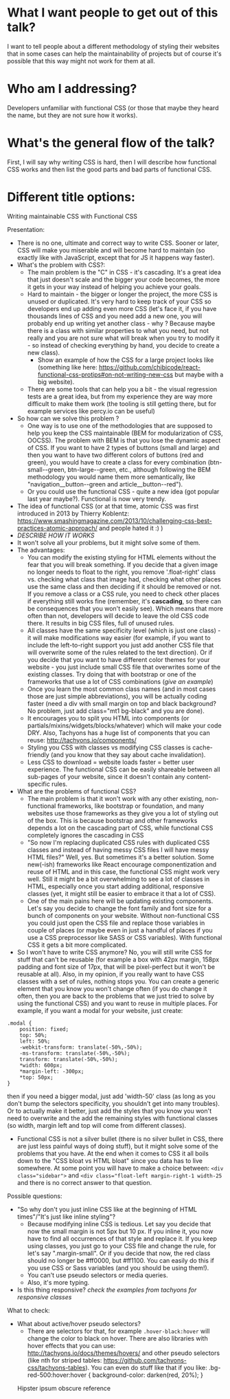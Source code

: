 What I want people to get out of this talk?
===========================================

I want to tell people about a different methodology of styling their websites that in some cases can help the maintainability of projects but of course it's possible that this way might not work for them at all.

Who am I addressing?
====================

Developers unfamiliar with functional CSS (or those that maybe they heard the name, but they are not sure how it works).

What's the general flow of the talk?
====================================

First, I will say why writing CSS is hard, then I will describe how functional CSS works and then list the good parts and bad parts of functional CSS.


Different title options:
========================
Writing maintainable CSS with Functional CSS


Presentation:
* There is no one, ultimate and correct way to write CSS. Sooner or later, CSS will make you miserable and will become hard to maintain (so exactly like with JavaScript, except that for JS it happens way faster).
* What's the problem with CSS?:
    - The main problem is the "C" in CSS - it's cascading. It's a great idea that just doesn't scale and the bigger your code becomes, the more it gets in your way instead of helping you achieve your goals.
    - Hard to maintain - the bigger or longer the project, the more CSS is unused or duplicated. It's very hard to keep track of your CSS so developers end up adding even more CSS (let's face it, if you have thousands lines of CSS and you need add a new one, you will probably end up writing yet another class - why ? Because maybe there is a class with similar properties to what you need, but not really and you are not sure what will break when you try to modify it - so instead of checking everything by hand, you decide to create a new class).
        + Show an example of how the CSS for a large project looks like (something like here: https://github.com/chibicode/react-functional-css-protips#on-not-writing-new-css but maybe with a big website).
    - There are some tools that can help you a bit - the visual regression tests are a great idea, but from my experience they are way more difficult to make them work (the tooling is still getting there, but for example services like percy.io can be useful)
* So how can we solve this problem ?
    - One way is to use one of the methodologies that are supposed to help you keep the CSS maintainable (BEM for modularization of CSS, OOCSS). The problem with BEM is that you lose the dynamic aspect of CSS. If you want to have 2 types of buttons (small and large) and then you want to have two different colors of buttons (red and green), you would have to create a class for every combination (btn-small--green, btn-large--green, etc., although following the BEM methodology you would name them more semantically, like "navigation__button--green and article__button--red").
    - Or you could use the functional CSS - quite a new idea (got popular last year maybe?). Functional is now very trendy.
* The idea of functional CSS (or at that time, atomic CSS was first introduced in 2013 by Thierry Koblentz: https://www.smashingmagazine.com/2013/10/challenging-css-best-practices-atomic-approach/ and people hated it :) )
* *DESCRIBE HOW IT WORKS*
* It won't solve all your problems, but it might solve some of them.
* The advantages:
    - You can modify the existing styling for HTML elements without the fear that you will break something. If you decide that a given image no longer needs to float to the right, you remove '.float-right' class vs. checking what class that image had, checking what other places use the same class and then deciding if it should be removed or not. If you remove a class or a CSS rule, you need to check other places if everything still works fine (remember, it's **cascading**, so there can be consequences that you won't easily see). Which means that more often than not, developers will decide to leave the old CSS code there. It results in big CSS files, full of unused rules.
    - All classes have the same specificity level (which is just one class) - it will make modifications way easier (for example, if you want to include the left-to-right support you just add another CSS file that will overwrite some of the rules related to the text direction). Or if you decide that you want to have different color themes for your website - you just include small CSS file that overwrites some of the existing classes. Try doing that with bootstrap or one of the frameworks that use a lot of CSS combinations (*give an example*)
    - Once you learn the most common class names (and in most cases those are just simple abbreviations), you will be actually coding faster (need a div with small margin on top and black background? No problem, just add class="mt1 bg-black" and you are done).
    - It encourages you to split you HTML into components (or partials/mixins/widgets/blocks/whatever) which will make your code DRY. Also, Tachyons has a huge list of components that you can reuse: http://tachyons.io/components/
    - Styling you CSS with classes vs modifying CSS classes is cache-friendly (and you know that they say about cache invalidation).
    - Less CSS to download = website loads faster = better user experience. The functional CSS can be easily shareable between all sub-pages of your website, since it doesn't contain any content-specific rules.
* What are the problems of functional CSS?
    - The main problem is that it won't work with any other existing, non-functional frameworks, like bootstrap or foundation, and many websites use those frameworks as they give you a lot of styling out of the box. This is because bootstrap and other frameworks depends a lot on the cascading part of CSS, while functional CSS completely ignores the cascading in CSS
    - "So now I'm replacing duplicated CSS rules with duplicated CSS classes and instead of having messy CSS files I will have messy HTML files?" Well, yes. But sometimes it's a better solution. Some new(-ish) frameworks like React encourage componentization and reuse of HTML and in this case, the functional CSS might work very well. Still it might be a bit overwhelming to see a lot of classes in HTML, especially once you start adding additional, responsive classes (yet, it might still be easier to embrace it that a lot of CSS).
    - One of the main pains here will be updating existing components. Let's say you decide to change the font family and font size for a bunch of components on your website. Without non-functional CSS you could just open the CSS file and replace those variables in couple of places (or maybe even in just a handful of places if you use a CSS preprocessor like SASS or CSS variables). With functional CSS it gets a bit more complicated.
* So I won't have to write CSS anymore? No, you will still write CSS for stuff that can't be reusable (for example a box with 42px margin, 158px padding and font size of 17px, that will be pixel-perfect but it won't be reusable at all). Also, in my opinion, if you really want to have CSS classes with a set of rules, nothing stops you. You can create a generic element that you know you won't change often (if you do change it often, then you are back to the problems that we just tried to solve by using the functional CSS) and you want to reuse in multiple places. For example, if you want a modal for your website, just create:
```
.modal {
    position: fixed;
    top: 50%;
    left: 50%;
    -webkit-transform: translate(-50%,-50%);
    -ms-transform: translate(-50%,-50%);
    transform: translate(-50%,-50%);
    *width: 600px;
    *margin-left: -300px;
    *top: 50px;
}
```
then if you need a bigger modal, just add 'width-50' class (as long as you don't bump the selectors specificity, you shouldn't get into many troubles). Or to actually make it better, just add the styles that you know you won't need to overwrite and the add the remaining styles with functional classes (so width, margin left and top will come from different classes).
* Functional CSS is not a silver bullet (there is no silver bullet in CSS, there are just less painful ways of doing stuff), but it might solve some of the problems that you have. At the end when it comes to CSS it all boils down to the "CSS bloat vs HTML bloat" since you data has to live somewhere. At some point you will have to make a choice between:
`<div class="sidebar">` and `<div class="float-left margin-right-1 width-25` and there is no correct answer to that question.

Possible questions:
* "So why don't you just inline CSS like at the beginning of HTML times"/"It's just like inline styling"?
    - Because modifying inline CSS is tedious. Let say you decide that now the small margin is not 5px but 10 px. If you inline it, you now have to find all occurrences of that style and replace it. If you keep using classes, you just go to your CSS file and change the rule, for let's say ".margin-small". Or if you decide that now, the red class should no longer be #ff0000, but #ff1100. You can easily do this if you use CSS or Sass variables (and you should be using them!).
    - You can't use pseudo selectors or media queries.
    - Also, it's more typing.
* Is this thing responsive? *check the examples from tachyons for responsive classes*

What to check:
* What about active/hover pseudo selectors?
    - There are selectors for that, for example `.hover-black:hover` will change the color to black on hover. There are also libraries with hover effects that you can use: http://tachyons.io/docs/themes/hovers/ and other pseudo selectors (like nth for striped tables: https://github.com/tachyons-css/tachyons-tables). You can even do stuff like that if you like:
    .bg-red-500\:hover:hover {
     background-color: darken(red, 20%);
    }
    <p class=”bg-red-400 bg-red-500:hover”>
      Hipster ipsum obscure reference
    </p>
